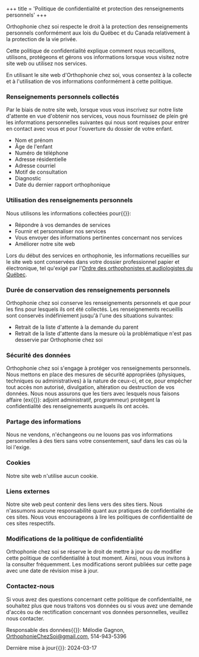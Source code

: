 +++
title = 'Politique de confidentialité et protection des renseignements personnels'
+++

Orthophonie chez soi respecte le droit à la protection des renseignements personnels conformément aux lois du Québec et du Canada relativement à la protection de la vie privée.

Cette politique de confidentialité explique comment nous recueillons, utilisons, protégeons et gérons vos informations lorsque vous visitez notre site web ou utilisez nos services.

En utilisant le site web d'Orthophonie chez soi, vous consentez à la collecte et à l'utilisation de vos informations conformément à cette politique.

### Renseignements personnels collectés

Par le biais de notre site web, lorsque vous vous inscrivez sur notre liste d'attente en vue d'obtenir nos services, vous nous fournissez de plein gré les informations personnelles suivantes qui nous sont requises pour entrer en contact avec vous et pour l'ouverture du dossier de votre enfant.

* Nom et prénom
* Âge de l'enfant
* Numéro de téléphone
* Adresse résidentielle
* Adresse courriel
* Motif de consultation
* Diagnostic
* Date du dernier rapport orthophonique

### Utilisation des renseignements personnels

Nous utilisons les informations collectées pour{{<nbsp>}}:

* Répondre à vos demandes de services
* Fournir et personnaliser nos services
* Vous envoyer des informations pertinentes concernant nos services
* Améliorer notre site web

Lors du début des services en orthophonie, les informations recueillies sur le site web sont conservées dans votre dossier professionnel papier et électronique, tel qu'exigé par l'[Ordre des orthophonistes et audiologistes du Québec](https://www.ooaq.qc.ca "Aller à la page de l'OOAQ").

### Durée de conservation des renseignements personnels

Orthophonie chez soi conserve les renseignements personnels et que pour les fins pour lesquels ils ont été collectés. Les renseignements recueillis sont conservés indéfiniement jusqu'à l'une des situations suivantes:

* Retrait de la liste d'attente à la demande du parent
* Retrait de la liste d'attente dans la mesure où la problématique n'est pas desservie par Orthophonie chez soi

### Sécurité des données

Orthophonie chez soi s'engage à protéger vos renseignements personnels. Nous mettons en place des mesures de sécurité appropriées (physiques, techniques ou administratives) à la nature de ceux-ci, et ce, pour empêcher tout accès non autorisé, divulgation, altération ou destruction de vos données. Nous nous assurons que les tiers avec lesquels nous faisons affaire (ex{{<nbsp>}}: adjoint administratif, programmeur) protègent la confidentialité des renseignements auxquels ils ont accès. 

### Partage des informations

Nous ne vendons, n'échangeons ou ne louons pas vos informations personnelles à des tiers sans votre consentement, sauf dans les cas où la loi l'exige.

### Cookies

Notre site web n'utilise aucun cookie.

### Liens externes

Notre site web peut contenir des liens vers des sites tiers. Nous n'assumons aucune responsabilité quant aux pratiques de confidentialité de ces sites. Nous vous encourageons à lire les politiques de confidentialité de ces sites respectifs.

### Modifications de la politique de confidentialité

Orthophonie chez soi se réserve le droit de mettre à jour ou de modifier cette politique de confidentialité à tout moment.  Ainsi, nous vous invitons à la consulter fréquemment. Les modifications seront publiées sur cette page avec une date de révision mise à jour.

### Contactez-nous

Si vous avez des questions concernant cette politique de confidentialité, ne souhaitez plus que nous traitons vos données ou si vous avez une demande d'accès ou de rectification concernant vos données personnelles, veuillez nous contacter.

Responsable des données{{<nbsp>}}: Mélodie Gagnon, <OrthophonieChezSoi@gmail.com>, 514-943-5396

Dernière mise à jour{{<nbsp>}}: 2024-03-17
